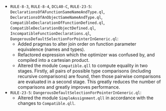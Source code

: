 - `RULE-8-3`, `RULE-8-4`, `DCL40-C`, `RULE-23-5`: `DeclarationsOfAFunctionSameNameAndType.ql`, `DeclarationsOfAnObjectSameNameAndType.ql`, `CompatibleDeclarationOfFunctionDefined.ql`, `CompatibleDeclarationObjectDefined.ql`, `IncompatibleFunctionDeclarations.ql`, `DangerousDefaultSelectionForPointerInGeneric.ql`:
   - Added pragmas to alter join order on function parameter equivalence (names and types).
   - Refactored expression which the optimizer was confused by, and compiled into a cartesian product. 
   - Altered the module `Compatible.qll` to compute equality in two stages. Firstly, all pairs of possible type comparisons (including recursive comparisons) are found, then those pairwise comparisons are evaluated in a second stage. This greatly reduces the number of comparisons and greatly improves performance.
 - `RULE-23-5`: `DangerousDefaultSelectionForPointerInGeneric.ql`:
   - Altered the module `SimpleAssignment.qll` in accordance with the changes to `Compatible.qll`.